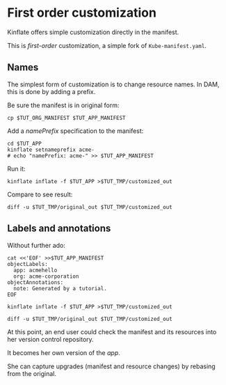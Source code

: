 # First order customization

Kinflate offers simple customization directly in the manifest.

This is _first-order_ customization, a simple fork
of `Kube-manifest.yaml`.

## Names

The simplest form of customization is to change
resource names.  In DAM, this is done by adding a
prefix.

Be sure the manifest is in original form:
<!-- @resetManifest @test -->
```
cp $TUT_ORG_MANIFEST $TUT_APP_MANIFEST
```

Add a _namePrefix_ specification to the manifest:
<!-- @addNamePrefix @test -->
```
cd $TUT_APP
kinflate setnameprefix acme-
# echo "namePrefix: acme-" >> $TUT_APP_MANIFEST
```

Run it:

<!-- @runKinflate @test -->
```
kinflate inflate -f $TUT_APP >$TUT_TMP/customized_out
```

Compare to see result:

<!-- @checkDiffs @test -->
```
diff -u $TUT_TMP/original_out $TUT_TMP/customized_out
```

## Labels and annotations

Without further ado:

<!-- @addLabelsAndAnnotations @test -->
```
cat <<'EOF' >>$TUT_APP_MANIFEST
objectLabels:
  app: acmehello
  org: acme-corporation
objectAnnotations:
  note: Generated by a tutorial.
EOF
```

<!-- @runKinflateAgain @test -->
```
kinflate inflate -f $TUT_APP >$TUT_TMP/customized_out
```

<!-- @checkDiffsAgain @test -->
```
diff -u $TUT_TMP/original_out $TUT_TMP/customized_out
```

At this point, an end user could check the manifest and
its resources into her version control repository.

It becomes her own version of the _app_.

She can capture upgrades (manifest and resource
changes) by rebasing from the original.
